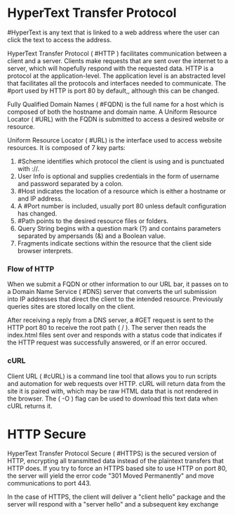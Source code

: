 # HyperText Transfer Protocol

#HyperText is any text that is linked to a web address where the user can click the text to access the address.

HyperText Transfer Protocol ( #HTTP ) facilitates communication between a client and a server. Clients make requests that are sent over the internet to a server, which will hopefully respond with the requested data. HTTP is a protocol at the application-level. The application level is an abstracted level that facilitates all the protocols and interfaces needed to communicate. The #port used by HTTP is port 80 by default,, although this can be changed.

Fully Qualified Domain Names ( #FQDN) is the full name for a host which is composed of both the hostname and domain name. A Uniform Resource Locator ( #URL) with the FQDN is submitted to access a desired website or resource. 

Uniform Resource Locator ( #URL) is the interface used to access website resources. It is composed of 7 key parts:

1. #Scheme identifies which protocol the client is using and is punctuated with ://.
2. User Info is optional and supplies credentials in the form of username and password separated by a colon.
3. #Host indicates the location of a resource which is either a hostname or and IP address.
4. A #Port number is included, usually port 80 unless default configuration has changed.
5. #Path points to the desired resource files or folders.
6. Query String begins with a question mark (?) and contains parameters separated by ampersands (&) and a Boolean value.
7. Fragments indicate sections within the resource that the client side browser interprets.

### Flow of HTTP

When we submit a FQDN or other information to our URL bar, it passes on to a Domain Name Service ( #DNS) server that converts the url submission into IP addresses that direct the client to the intended resource. Previously queries sites are stored locally on the client.

After receiving a reply from a DNS server, a #GET request is sent to the HTTP port 80 to receive the root path ( / ). The server then reads the index.html files sent over and responds with a status code that indicates if the HTTP request was successfully answered, or if an error occured.

### cURL

Client URL ( #cURL) is a command line tool that allows you to run scripts and automation for web requests over HTTP.  cURL will return data from the site it is paired with, which may be raw HTML data that is not rendered in the browser. The ( -O ) flag can be used to download this text data when cURL returns it. 

# HTTP Secure

HyperText Transfer Protocol Secure ( #HTTPS) is the secured version of HTTP, encrypting all transmitted data instead of the plaintext transfers that HTTP does. If you try to force an HTTPS based site to use HTTP on port 80, the server will yield the error code "301 Moved Permanently" and move communications to port 443.

In the case of HTTPS, the client will deliver a "client hello" package and the server will respond with a "server hello" and a subsequent key exchange
